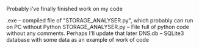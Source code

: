 Probably i've finally finished work on my code

.exe – compiled file of "STORAGE_ANALYSER.py", which probably can run on PC without Python
STORAGE_ANALYSER.py – File full of python code without any comments. Perhaps I'll update that later
DNS.db – SQLite3 database with some data as an example of work of code
